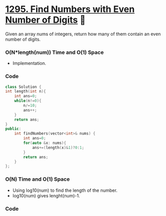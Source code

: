 # [1295. Find Numbers with Even Number of Digits](https://leetcode.com/problems/find-numbers-with-even-number-of-digits/) 🌟

Given an array nums of integers, return how many of them contain an even number of digits.

### O(N\*length(num)) Time and O(1) Space

- Implementation.

### Code

```cpp
class Solution {
int length(int n){
    int ans=0;
    while(n!=0){
        n/=10;
        ans++;
    }
    return ans;
}
public:
    int findNumbers(vector<int>& nums) {
        int ans=0;
        for(auto &x: nums){
            ans+=(length(x)&1)?0:1;
        }
        return ans;
    }
};
```

### O(N) Time and O(1) Space

- Using log10(num) to find the length of the number.
- log10(num) gives lenght(num)-1.

### Code

```cpp

```
